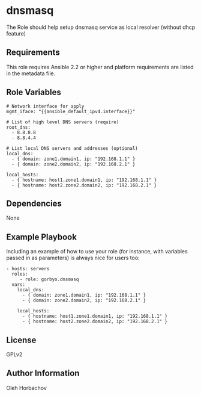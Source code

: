 dnsmasq
=========

The Role should help setup dnsmasq service as local resolver (without dhcp feature)

Requirements
------------

This role requires Ansible 2.2 or higher and platform requirements are listed in the metadata file.

Role Variables
--------------
  ```
  # Network interface for apply
  mgmt_iface: "{{ansible_default_ipv4.interface}}"

  # List of high level DNS servers (require)
  root_dns:
    - 8.8.8.8
    - 8.8.4.4

  # List local DNS servers and addresses (optional)
  local_dns:
    - { domain: zone1.domain1, ip: "192.168.1.1" }
    - { domain: zone2.domain2, ip: "192.168.2.1" }

  local_hosts:
    - { hostname: host1.zone1.domain1, ip: "192.168.1.1" }
    - { hostname: host2.zone2.domain2, ip: "192.168.2.1" }
  ```
Dependencies
------------

None

Example Playbook
----------------

Including an example of how to use your role (for instance, with variables passed in as parameters) is always nice for users too:

    - hosts: servers
      roles:
         - role: gorbyo.dnsmasq
      vars:
        local_dns:
          - { domain: zone1.domain1, ip: "192.168.1.1" }
          - { domain: zone2.domain2, ip: "192.168.2.1" }

        local_hosts:
          - { hostname: host1.zone1.domain1, ip: "192.168.1.1" }
          - { hostname: host2.zone2.domain2, ip: "192.168.2.1" }

License
-------

GPLv2

Author Information
------------------

Oleh Horbachov
